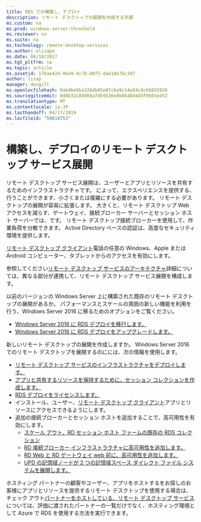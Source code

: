 ```yaml
---
title: RDS での構築し、デプロイ
description: リモート デスクトップの展開を作成する手順
ms.custom: na
ms.prod: windows-server-threshold
ms.reviewer: na
ms.suite: na
ms.technology: remote-desktop-services
ms.author: elizapo
ms.date: 04/18/2017
ms.tgt_pltfrm: na
ms.topic: article
ms.assetid: 176ae424-96e9-4c78-88f5-da418e76c3d7
author: lizap
manager: dongill
ms.openlocfilehash: 0ab4be6ba326db05e8fc6a9c14e84c8cbb855926
ms.sourcegitcommit: 0d0b32c8986ba7db9536e0b8648d4ddf9b03e452
ms.translationtype: MT
ms.contentlocale: ja-JP
ms.lasthandoff: 04/17/2019
ms.locfileid: "59814753"
---
```

# <a name="build-and-deploy-your-remote-desktop-services-deployment"></a>構築し、デプロイのリモート デスクトップ サービス展開

リモート デスクトップ サービス展開は、ユーザーとアプリとリソースを共有するためのインフラストラクチャです。 によって、エクスペリエンスを提供する、行うことができます、小さくまたは複雑にする必要があります。 リモート デスクトップの展開が容易に拡張します。 大きくと、リモート デスクトップ Web アクセスを減らす、ゲートウェイ、接続ブローカー サーバーとセッション ホスト サーバーでは、です。 リモート デスクトップ接続ブローカーを使用して、作業負荷を分散できます。 Active Directory ベースの認証は、高度なセキュリティ環境を提供します。 

[リモート デスクトップ クライアント](clients\remote-desktop-clients.md)電話の任意の Windows、Apple または Android コンピューター、タブレットからのアクセスを有効にします。

参照してください[リモート デスクトップ サービスのアーキテクチャ](desktop-hosting-logical-architecture.md)詳細については、異なる部分が連携して、リモート デスクトップ サービス展開を構成します。

以前のバージョンの Windows Server 上に構築された既存のリモート デスクトップの展開があるか。 パフォーマンスとスケールの周囲の新しい機能を利用を行う、WIndows Server 2016 に移るためのオプションをご覧ください。

- [Windows Server 2016 に RDS デプロイを移行します。](migrate-rds-role-services.md)
- [Windows Server 2016 に RDS デプロイをアップグレードします。](upgrade-to-rds-2016.md)

新しいリモート デスクトップの展開を作成しますか。 Windows Server 2016 でのリモート デスクトップを展開するのにには、次の情報を使用します。

- [リモート デスクトップ サービスのインフラストラクチャをデプロイします。](rds-deploy-infrastructure.md)
- [アプリと共有するリソースを保持するために、セッション コレクションを作成します。](rds-create-collection.md)
- [RDS デプロイをライセンスします。](rds-client-access-license.md)
- インストール、ユーザー、[リモート デスクトップ クライアント](clients/remote-desktop-clients.md)アプリとリソースにアクセスできるようにします。 
- 追加の接続ブローカーとセッション ホストを追加することで、高可用性を有効にします。
   - [スケール アウト、RD セッション ホスト ファームの既存の RDS コレクション](rds-scale-rdsh-farm.md)
   - [RD 接続ブローカー インフラストラクチャに高可用性を追加します。](rds-connection-broker-cluster.md)
   - [RD Web と RD ゲートウェイ web 前に、高可用性を追加します。](rds-rdweb-gateway-ha.md)
   - [UPD の記憶域ノードが 2 つの記憶域スペース ダイレクト ファイル システムを展開します。](rds-storage-spaces-direct-deployment.md)


ホスティング パートナーの顧客やユーザー、アプリをホストするをお探しのお客様にアプリとリソースを提供するリモート デスクトップを使用する場合は、チェック アウト[パートナーをホストしている、リモート デスクトップ サービス](rds-hosting-partners.md)については、評価に渡されたパートナーの一覧だけでなく、ホスティング環境として Azure で RDS を使用する方法を実行できます。
